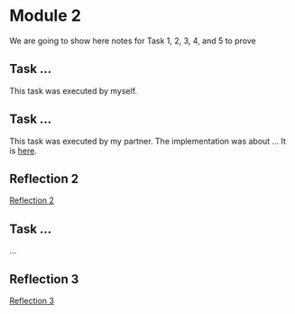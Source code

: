 # Module 2

We are going to show here notes for Task 1, 2, 3, 4, and 5 to prove

## Task ...

This task was executed by myself.

## Task ...

This task was executed by my partner. The implementation was about ... 
It is [here](https://github.com/partner/iot-portfolio/Module02/Readme.md#task-2).

## Reflection 2
[Reflection 2](https://github.com/marleneibrus/iot-portfolio/blob/main/Reflections/ref02.md)

## Task ...

...

## Reflection 3
[Reflection 3](https://github.com/marleneibrus/iot-portfolio/blob/main/Reflections/ref03.md)



